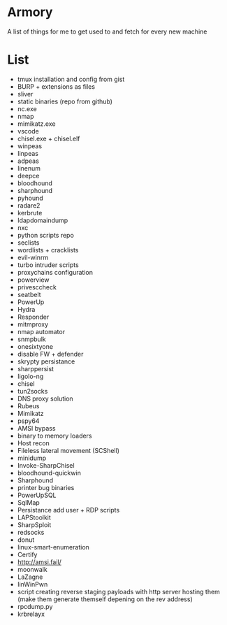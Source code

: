 # Armory

A list of things for me to get used to and fetch for every new machine

# List
- tmux installation and config from gist
- BURP + extensions as files
- sliver
- static binaries (repo from github)
- nc.exe
- nmap
- mimikatz.exe
- vscode
- chisel.exe + chisel.elf
- winpeas
- linpeas
- adpeas
- linenum
- deepce
- bloodhound
- sharphound
- pyhound
- radare2
- kerbrute
- ldapdomaindump
- nxc
- python scripts repo
- seclists
- wordlists + cracklists
- evil-winrm
- turbo intruder scripts
- proxychains configuration
- powerview
- privesccheck
- seatbelt
- PowerUp
- Hydra
- Responder
- mitmproxy
- nmap automator
- snmpbulk
- onesixtyone
- disable FW + defender
- skrypty persistance
- sharppersist
- ligolo-ng
- chisel
- tun2socks
- DNS proxy solution
- Rubeus
- Mimikatz
- pspy64
- AMSI bypass
- binary to memory loaders
- Host recon
- Fileless lateral movement (SCShell)
- minidump
- Invoke-SharpChisel
- bloodhound-quickwin
- Sharphound
- printer bug binaries
- PowerUpSQL
- SqlMap
- Persistance add user + RDP scripts
- LAPStoolkit
- SharpSploit
- redsocks
- donut
- linux-smart-enumeration
- Certify
- http://amsi.fail/
- moonwalk
- LaZagne
- linWinPwn 
- script creating reverse staging payloads with http server hosting them (make them generate themself depening on the rev address)
- rpcdump.py
- krbrelayx
 
